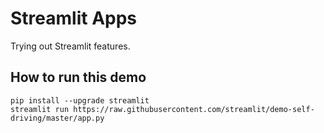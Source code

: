 # Streamlit Apps

Trying out Streamlit features.


## How to run this demo
```
pip install --upgrade streamlit
streamlit run https://raw.githubusercontent.com/streamlit/demo-self-driving/master/app.py
```
